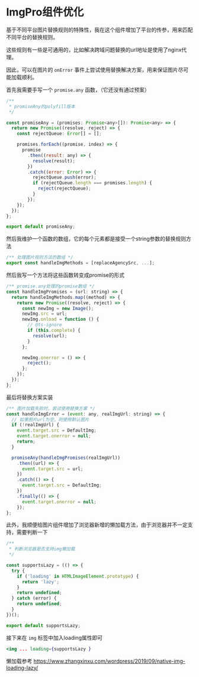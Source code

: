 # ImgPro组件优化

基于不同平台图片替换规则的特殊性，我在这个组件增加了平台的传参，用来匹配不同平台的替换规则。

这些规则有一些是可通用的，比如解决跨域问题替换的url地址是使用了nginx代理。

因此，可以在图片的 `onError` 事件上尝试使用替换解决方案，用来保证图片尽可能加载顺利。

首先我需要手写一个 `promise.any` 函数，（它还没有通过预案）

```jsx
/**
 * promiseAny的polyfill版本
 */

const promiseAny = (promises: Promise<any>[]): Promise<any> => {
  return new Promise((resolve, reject) => {
    const rejectQueue: Error[] = [];

    promises.forEach((promise, index) => {
      promise
        .then((result: any) => {
          resolve(result);
        })
        .catch((error: Error) => {
          rejectQueue.push(error);
          if (rejectQueue.length === promises.length) {
            reject(rejectQueue);
          }
        });
    });
  });
};

export default promiseAny;
```

然后我维护一个函数的数组，它的每个元素都是接受一个string参数的替换规则方法

```jsx
/** 处理图片规则方法的数组 */
export const handleImgMethods = [replaceAgencySrc, ...];
```

然后我写一个方法将这些函数转变成promise的形式

```jsx
/** promise.any处理的promise数组 */
const handleImgPromises = (url: string) => {
  return handleImgMethods.map((method) => {
    return new Promise((resolve, reject) => {
      const newImg = new Image();
      newImg.src = url;
      newImg.onload = function () {
        // @ts-ignore
        if (this.complete) {
          resolve(url);
        }
      };

      newImg.onerror = () => {
        reject();
      };
    });
  });
};
```

最后将替换方案实装

```jsx
/** 图片加载失败时，尝试使用替换方案 */
const handleImgError = (event: any, realImgUrl: string) => {
  // 如果图片url为空，则使用默认图片
  if (!realImgUrl) {
    event.target.src = DefaultImg;
    event.target.onerror = null;
    return;
  }

  promiseAny(handleImgPromises(realImgUrl))
    .then((url) => {
      event.target.src = url;
    })
    .catch(() => {
      event.target.src = DefaultImg;
    })
    .finally(() => {
      event.target.onerror = null;
    });
};
```

此外，我顺便给图片组件增加了浏览器新增的懒加载方法，由于浏览器并不一定支持，需要判断一下

```jsx
/**
 * 判断浏览器是否支持img懒加载
 */

const supportsLazy = (() => {
  try {
    if ('loading' in HTMLImageElement.prototype) {
      return 'lazy';
    }
    return undefined;
  } catch (error) {
    return undefined;
  }
})();

export default supportsLazy;
```

接下来在 `img` 标签中加入loading属性即可

```jsx
<img ... loading={supportsLazy }
```

懒加载参考 https://www.zhangxinxu.com/wordpress/2019/09/native-img-loading-lazy/